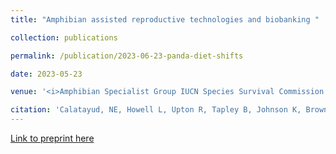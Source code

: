 ```yaml
---
title: "Amphibian assisted reproductive technologies and biobanking "

collection: publications

permalink: /publication/2023-06-23-panda-diet-shifts

date: 2023-05-23

venue: '<i>Amphibian Specialist Group IUCN Species Survival Commission (accepted)</i>'

citation: 'Calatayud, NE, Howell L, Upton R, Tapley B, Johnson K, Browne R, Marcec R, <b>Williams CL</b>, O’Brien D, Hobbs R, Trudeau VT, Bower D, Clulow S, Clulow J, Della Tonga G. (2023) Amphibian Assisted Reproduction and Biobanking chapter for the IUCN/ASG Amphibian ARTs and Biobanking Working Group, accepted (preprint, see Chapter 12).'
---
```


[Link to preprint here](https://ecoevorxiv.org/repository/view/3707/)
